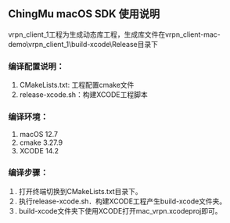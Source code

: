 ## ChingMu macOS SDK 使用说明

vrpn_client_1工程为生成动态库工程，生成库文件在vrpn_client-mac-demo\vrpn_client_1\build-xcode\Release目录下<br>

### 编译配置说明：

1. CMakeLists.txt: 工程配置cmake文件<br>
2. release-xcode.sh：构建XCODE工程脚本<br>

### 编译环境：

1. macOS 12.7<br>
2. cmake 3.27.9<br>
3. XCODE 14.2<br>

### 编译步骤：

１. 打开终端切换到CMakeLists.txt目录下。<br>
２. 执行release-xcode.sh．构建XCODE工程产生build-xcode文件夹。<br>
３. build-xcode文件夹下使用XCODE打开mac_vrpn.xcodeproj即可。<br>
